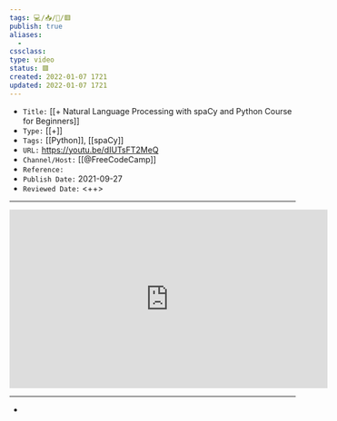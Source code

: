 ```yaml
---
tags: 💻️/📥️/🎥️/🟥️
publish: true
aliases:
  - 
cssclass: 
type: video
status: 🟥️
created: 2022-01-07 1721
updated: 2022-01-07 1721
---
```


- `Title:` [[+ Natural Language Processing with spaCy and Python Course for Beginners]]
- `Type:` [[+]]
- `Tags:` [[Python]], [[spaCy]]
- `URL:` <https://youtu.be/dIUTsFT2MeQ>
- `Channel/Host:` [[@FreeCodeCamp]]
- `Reference:` 
- `Publish Date:` 2021-09-27
- `Reviewed Date:` <++>

---

<center><iframe width="560" height="315" src="https://www.youtube.com/embed/dIUTsFT2MeQ" frameborder="0" allow="accelerometer; autoplay; encrypted-media; gyroscope; picture-in-picture" allowfullscreen></iframe></center>

---

- 
